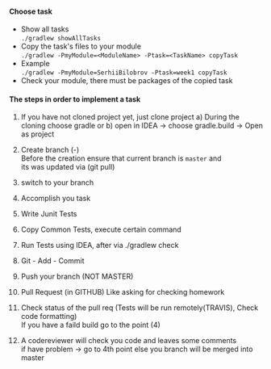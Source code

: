 #### Choose task
* Show all tasks\
```./gradlew showAllTasks```
* Copy the task's files to your module\
```./gradlew -PmyModule=<ModuleName> -Ptask=<TaskName> copyTask```
* Example\
```./gradlew -PmyModule=SerhiiBilobrov -Ptask=week1 copyTask```
* Check your module, there must be packages of the copied task

#### The steps in order to implement a task
 
1. If you have not cloned project yet, just clone project
	a) During the cloning choose gradle
	or
	b) open in IDEA -> choose gradle.build -> Open as project
	
2. Create branch (<TaskName>-<ModuleName>)\
    Before the creation ensure that current branch is `master` and\
    its was updated via (git pull)
3. switch to your branch
4. Accomplish you task
5. Write Junit Tests
6. Copy Common Tests, execute certain command
7. Run Tests using IDEA, after via ./gradlew check
8. Git - Add - Commit
9. Push your branch (NOT MASTER)
10. Pull Request (in GITHUB) Like asking for checking homework
11. Check status of the pull req (Tests will be run remotely(TRAVIS), Check code formatting)\
	If you have a faild build 
	go to the point (4)
12. A codereviewer will check you code and leaves some comments\
	if have problem -> go to 4th point
	else you branch will be merged into master



